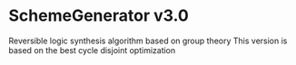 SchemeGenerator v3.0
================

Reversible logic synthesis algorithm based on group theory
This version is based on the best cycle disjoint optimization